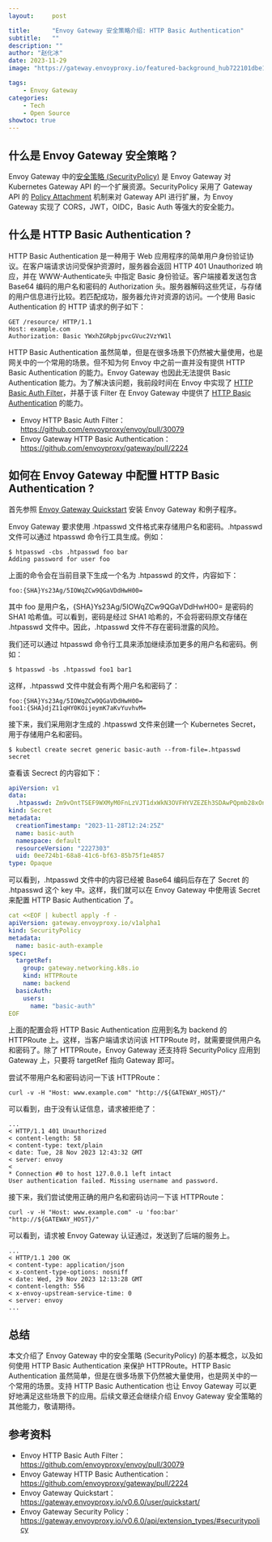 ```yaml
---
layout:     post

title:      "Envoy Gateway 安全策略介绍: HTTP Basic Authentication"
subtitle:   ""
description: ""
author: "赵化冰"
date: 2023-11-29
image: "https://gateway.envoyproxy.io/featured-background_hub722101dbe1dbe5596133cb6c8ada6d9_400690_1920x1080_fill_q75_catmullrom_top.jpg"

tags:
    - Envoy Gateway
categories:
    - Tech
    - Open Source
showtoc: true
---
```


## 什么是 Envoy Gateway 安全策略？

Envoy Gateway 中的[安全策略 (SecurityPolicy)](https://gateway.envoyproxy.io/v0.6.0/api/extension_types/#securitypolicy) 是 Envoy Gateway 对 Kubernetes Gateway API 的一个扩展资源。SecurityPolicy 采用了 Gateway API 的 [Policy Attachment](https://gateway-api.sigs.k8s.io/geps/gep-713/) 机制来对 Gateway API 进行扩展，为 Envoy Gateway 实现了 CORS，JWT，OIDC，Basic Auth 等强大的安全能力。

## 什么是 HTTP Basic Authentication ?

HTTP Basic Authentication 是一种用于 Web 应用程序的简单用户身份验证协议。在客户端请求访问受保护资源时，服务器会返回 HTTP 401 Unauthorized 响应，并在 WWW-Authenticate头 中指定 Basic 身份验证。客户端接着发送包含 Base64 编码的用户名和密码的 Authorization 头。服务器解码这些凭证，与存储的用户信息进行比较。若匹配成功，服务器允许对资源的访问。一个使用 Basic Authentication 的 HTTP 请求的例子如下：

```
GET /resource/ HTTP/1.1
Host: example.com
Authorization: Basic YWxhZGRpbjpvcGVuc2VzYW1l
```

HTTP Basic Authentication  虽然简单，但是在很多场景下仍然被大量使用，也是网关中的一个常用的场景。但不知为何 Envoy 中之前一直并没有提供 HTTP Basic Authentication 的能力。Envoy Gateway 也因此无法提供 Basic Authentication 能力。为了解决该问题，我前段时间在 Envoy 中实现了 [HTTP Basic Auth Filter](https://github.com/envoyproxy/envoy/pull/30079)，并基于该 Filter 在 Envoy Gateway 中提供了 [HTTP Basic Authentication](https://github.com/envoyproxy/gateway/pull/2224) 的能力。

* Envoy HTTP Basic Auth Filter：https://github.com/envoyproxy/envoy/pull/30079
* Envoy Gateway HTTP Basic Authentication：https://github.com/envoyproxy/gateway/pull/2224

## 如何在 Envoy Gateway 中配置 HTTP Basic Authentication ?

首先参照 [Envoy Gateway Quickstart](https://gateway.envoyproxy.io/v0.6.0/user/quickstart/) 安装 Envoy Gateway 和例子程序。

Envoy Gateway 要求使用 .htpasswd 文件格式来存储用户名和密码。.htpasswd 文件可以通过 htpasswd 命令行工具生成。例如：

```shell
$ htpasswd -cbs .htpasswd foo bar
Adding password for user foo
```

上面的命令会在当前目录下生成一个名为 .htpasswd 的文件，内容如下：

```
foo:{SHA}Ys23Ag/5IOWqZCw9QGaVDdHwH00=
```

其中 foo 是用户名，{SHA}Ys23Ag/5IOWqZCw9QGaVDdHwH00= 是密码的 SHA1 哈希值。可以看到，密码是经过 SHA1 哈希的，不会将密码原文存储在 .htpasswd 文件中。因此，.htpasswd 文件不存在密码泄露的风险。

我们还可以通过 htpasswd 命令行工具来添加继续添加更多的用户名和密码。例如：

```shell
$ htpasswd -bs .htpasswd foo1 bar1
```

这样，.htpasswd 文件中就会有两个用户名和密码了：

```
foo:{SHA}Ys23Ag/5IOWqZCw9QGaVDdHwH00=
foo1:{SHA}djZ11qHY0KOijeymK7aKvYuvhvM=
```

接下来，我们采用刚才生成的 .htpasswd 文件来创建一个 Kubernetes Secret，用于存储用户名和密码。

```shell
$ kubectl create secret generic basic-auth --from-file=.htpasswd
secret
```

查看该 Secrect 的内容如下：

```yaml
apiVersion: v1
data:
  .htpasswd: Zm9vOntTSEF9WXMyM0FnLzVJT1dxWkN3OVFHYVZEZEh3SDAwPQpmb28xOntTSEF9ZGpaMTFxSFkwS09pamV5bUs3YUt2WXV2aHZNPQo=
kind: Secret
metadata:
  creationTimestamp: "2023-11-28T12:24:25Z"
  name: basic-auth
  namespace: default
  resourceVersion: "2227303"
  uid: 0ee724b1-68a8-41c6-bf63-85b75f1e4857
type: Opaque
```

可以看到，.htpasswd 文件中的内容已经被 Base64 编码后存在了 Secret 的 .htpasswd 这个 key 中。这样，我们就可以在 Envoy Gateway 中使用该 Secret 来配置 HTTP Basic Authentication 了。

```yaml
cat <<EOF | kubectl apply -f -
apiVersion: gateway.envoyproxy.io/v1alpha1
kind: SecurityPolicy
metadata:
  name: basic-auth-example
spec:
  targetRef:
    group: gateway.networking.k8s.io
    kind: HTTPRoute
    name: backend
  basicAuth:
    users:
      name: "basic-auth"
EOF
```

上面的配置会将 HTTP Basic Authentication 应用到名为 backend 的 HTTPRoute 上。这样，当客户端请求访问该 HTTPRoute 时，就需要提供用户名和密码了。除了 HTTPRoute，Envoy Gateway 还支持将  SecurityPolicy 应用到 Gateway 上，只要将 targetRef 指向 Gateway 即可。

尝试不带用户名和密码访问一下该 HTTPRoute：

```shell
curl -v -H "Host: www.example.com" "http://${GATEWAY_HOST}/"
```

可以看到，由于没有认证信息，请求被拒绝了：

```shell
...
< HTTP/1.1 401 Unauthorized
< content-length: 58
< content-type: text/plain
< date: Tue, 28 Nov 2023 12:43:32 GMT
< server: envoy
<
* Connection #0 to host 127.0.0.1 left intact
User authentication failed. Missing username and password.
```

接下来，我们尝试使用正确的用户名和密码访问一下该 HTTPRoute：

```shell
curl -v -H "Host: www.example.com" -u 'foo:bar' "http://${GATEWAY_HOST}/"
```

可以看到，请求被 Envoy Gateway 认证通过，发送到了后端的服务上。

```shell
...
< HTTP/1.1 200 OK
< content-type: application/json
< x-content-type-options: nosniff
< date: Wed, 29 Nov 2023 12:13:28 GMT
< content-length: 556
< x-envoy-upstream-service-time: 0
< server: envoy
...
```

## 总结

本文介绍了 Envoy Gateway 中的安全策略 (SecurityPolicy) 的基本概念，以及如何使用 HTTP Basic Authentication 来保护 HTTPRoute。HTTP Basic Authentication 虽然简单，但是在很多场景下仍然被大量使用，也是网关中的一个常用的场景。支持 HTTP Basic Authentication 也让 Envoy Gateway 可以更好地满足这些场景下的应用。后续文章还会继续介绍 Envoy Gateway 安全策略的其他能力，敬请期待。

## 参考资料

* Envoy HTTP Basic Auth Filter：https://github.com/envoyproxy/envoy/pull/30079
* Envoy Gateway HTTP Basic Authentication：https://github.com/envoyproxy/gateway/pull/2224
* Envoy Gateway Quickstart：https://gateway.envoyproxy.io/v0.6.0/user/quickstart/
* Envoy Gateway Security Policy：https://gateway.envoyproxy.io/v0.6.0/api/extension_types/#securitypolicy
